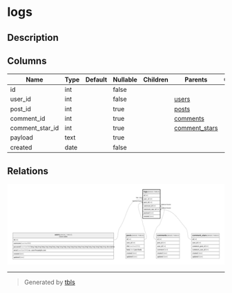 # logs

## Description

## Columns

| Name | Type | Default | Nullable | Children | Parents | Comment |
| ---- | ---- | ------- | -------- | -------- | ------- | ------- |
| id | int |  | false |  |  |  |
| user_id | int |  | false |  | [users](users.md) |  |
| post_id | int |  | true |  | [posts](posts.md) |  |
| comment_id | int |  | true |  | [comments](comments.md) |  |
| comment_star_id | int |  | true |  | [comment_stars](comment_stars.md) |  |
| payload | text |  | true |  |  |  |
| created | date |  | false |  |  |  |

## Relations

![er](logs.png)

---

> Generated by [tbls](https://github.com/k1LoW/tbls)
